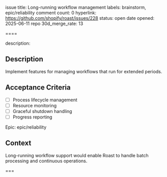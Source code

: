 issue title: Long-running workflow management
labels: brainstorm, epic/reliability
comment count: 0
hyperlink: https://github.com/shopify/roast/issues/228
status: open
date opened: 2025-06-11
repo 30d_merge_rate: 13

====

description:
## Description
Implement features for managing workflows that run for extended periods.

## Acceptance Criteria
- [ ] Process lifecycle management
- [ ] Resource monitoring
- [ ] Graceful shutdown handling
- [ ] Progress reporting

Epic: epic/reliability

## Context
Long-running workflow support would enable Roast to handle batch processing and continuous operations.

===
